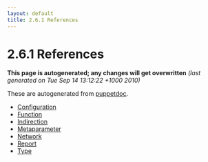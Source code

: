 ```yaml
---
layout: default
title: 2.6.1 References 
---
```


# 2.6.1 References

**This page is autogenerated; any changes will get overwritten** *(last generated on Tue Sep 14 13:12:22 +1000 2010)*

These are autogenerated from [puppetdoc](/projects/puppet/puppetdoc.html).
* [Configuration](configuration.html)
* [Function](function.html)
* [Indirection](indirection.html)
* [Metaparameter](metaparameter.html)
* [Network](network.html)
* [Report](report.html)
* [Type](type.html)

